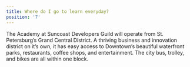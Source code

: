 ```yaml
---
title: Where do I go to learn everyday?
position: '7'
---
```

The Academy at Suncoast Developers Guild will operate from St. Petersburg’s Grand Central District. A thriving business and innovation district on it’s own, it has easy access to Downtown’s beautiful waterfront parks, restaurants, coffee shops, and entertainment. The city bus, trolley, and bikes are all within one block.
